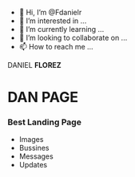 - 👋 Hi, I’m @Fdanielr
- 👀 I’m interested in ...
- 🌱 I’m currently learning ...
- 💞️ I’m looking to collaborate on ...
- 📫 How to reach me ...

<!---
Fdanielr/Fdanielr is a ✨ special ✨ repository because its `README.md` (this file) appears on your GitHub profile.
You can click the Preview link to take a look at your changes.
--->
<p>DANIEL <strong> FLOREZ</strong></p>
<body>
  <h1>DAN PAGE </h1>
  <h3>Best Landing Page</h3>
  <ul>
    <li><a href:"https://instagram.com/fdanielr7" >Images</a> </li>
    <li><a href:"https://instagram.com/we.love.change >Bussines</a> </li>
    <li>Messages</li>
    <li>Updates</li>
    <ul/>

</body>
